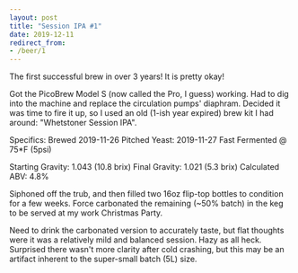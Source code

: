 ```yaml
---
layout: post
title: "Session IPA #1"
date: 2019-12-11
redirect_from:
- /beer/1
---
```


The first successful brew in over 3 years! It is pretty okay!

Got the PicoBrew Model S (now called the Pro, I guess) working.  Had to dig into the machine and replace the circulation pumps' diaphram.  Decided it was time to fire it up, so I used an old (1-ish year expired) brew kit I had around: "Whetstoner Session IPA".

Specifics:
Brewed 2019-11-26
Pitched Yeast: 2019-11-27
Fast Fermented @ 75*F (5psi)

Starting Gravity: 1.043 (10.8 brix)
Final Gravity: 1.021 (5.3 brix)
Calculated ABV: 4.8%

Siphoned off the trub, and then filled two 16oz flip-top bottles to condition for a few weeks.  Force carbonated the remaining (~50% batch) in the keg to be served at my work Christmas Party.

Need to drink the carbonated version to accurately taste, but flat thoughts were it was a relatively mild and balanced session.  Hazy as all heck.  Surprised there wasn't more clarity after cold crashing, but this may be an artifact inherent to the super-small batch (5L) size.
